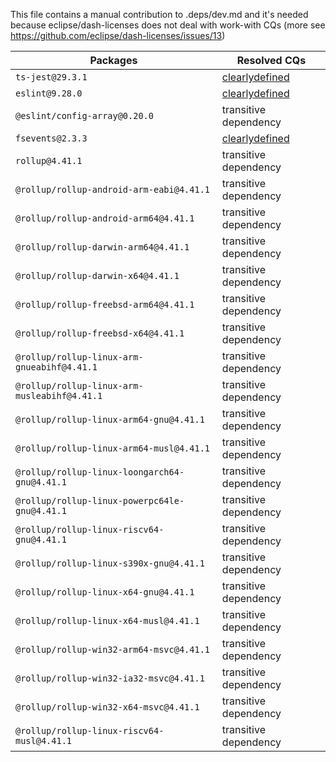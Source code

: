 This file contains a manual contribution to .deps/dev.md and it's needed because eclipse/dash-licenses does not deal with work-with CQs (more see https://github.com/eclipse/dash-licenses/issues/13)

| Packages | Resolved CQs |
| --- | --- |
| `ts-jest@29.3.1` | [clearlydefined](https://clearlydefined.io/definitions/npm/npmjs/-/ts-jest/29.3.1) |
| `eslint@9.28.0` | [clearlydefined](https://clearlydefined.io/definitions/npm/npmjs/-/eslint/9.21.0) |
| `@eslint/config-array@0.20.0` | transitive dependency |
| `fsevents@2.3.3` | [clearlydefined](https://clearlydefined.io/definitions/npm/npmjs/-/fsevents/2.3.3) |
| `rollup@4.41.1` | transitive dependency |
| `@rollup/rollup-android-arm-eabi@4.41.1` | transitive dependency |
| `@rollup/rollup-android-arm64@4.41.1` | transitive dependency |
| `@rollup/rollup-darwin-arm64@4.41.1` | transitive dependency |
| `@rollup/rollup-darwin-x64@4.41.1` | transitive dependency |
| `@rollup/rollup-freebsd-arm64@4.41.1` | transitive dependency |
| `@rollup/rollup-freebsd-x64@4.41.1` | transitive dependency |
| `@rollup/rollup-linux-arm-gnueabihf@4.41.1` | transitive dependency |
| `@rollup/rollup-linux-arm-musleabihf@4.41.1` | transitive dependency |
| `@rollup/rollup-linux-arm64-gnu@4.41.1` | transitive dependency |
| `@rollup/rollup-linux-arm64-musl@4.41.1` | transitive dependency |
| `@rollup/rollup-linux-loongarch64-gnu@4.41.1` | transitive dependency |
| `@rollup/rollup-linux-powerpc64le-gnu@4.41.1` | transitive dependency |
| `@rollup/rollup-linux-riscv64-gnu@4.41.1` | transitive dependency |
| `@rollup/rollup-linux-s390x-gnu@4.41.1` | transitive dependency |
| `@rollup/rollup-linux-x64-gnu@4.41.1` | transitive dependency |
| `@rollup/rollup-linux-x64-musl@4.41.1` | transitive dependency |
| `@rollup/rollup-win32-arm64-msvc@4.41.1` | transitive dependency |
| `@rollup/rollup-win32-ia32-msvc@4.41.1` | transitive dependency |
| `@rollup/rollup-win32-x64-msvc@4.41.1` | transitive dependency |
| `@rollup/rollup-linux-riscv64-musl@4.41.1` | transitive dependency |
